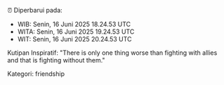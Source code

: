 ⏰ Diperbarui pada:
- WIB: Senin, 16 Juni 2025 18.24.53 UTC
- WITA: Senin, 16 Juni 2025 19.24.53 UTC
- WIT: Senin, 16 Juni 2025 20.24.53 UTC

Kutipan Inspiratif:
"There is only one thing worse than fighting with allies and that is fighting without them."


Kategori: friendship


